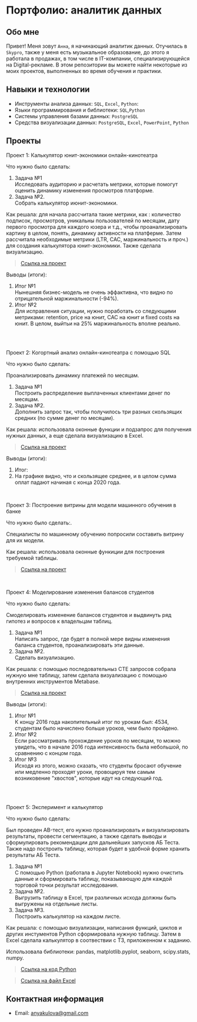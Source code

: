 # Портфолио: аналитик данных

## Обо мне 
Привет! Меня зовут ``Анна``, я начинающий аналитик данных. 
Отучилась в ``Skypro``, также у меня есть музыкальное образование, до этого я работала в продажах, в том числе в IT-компании, специализирующейся на Digital-рекламе. 
В этом репозитории вы можете найти некоторые из моих проектов, выполненных во время обучения и практики.
<br>

## Навыки и технологии
- Инструменты анализа данных: ``SQL``, ``Excel``, ``Python``: 
- Языки программирования и библиотеки: ``SQL``,``Python``
- Системы управления базами данных: ``PostgreSQL``
- Средства визуализации данных: ``PostgreSQL``, ``Excel``, ``PowerPoint``, ``Python``



## Проекты
<p> Проект 1: Калькулятор юнит-экономики онлайн-кинотеатра</p>
<p>Что нужно было сделать:<p>
<ol>
  <li>Задача №1</li>
  Исследовать аудиторию и расчетать метрики, которые помогут оценить динамику изменения просмотров платформе.
  <li>Задача №2.</li>
  Собрать калькулятор июнит-экономики.
</ol>

<p>Как решала: для начала рассчитала такие метрики, как : количество подписок, просмотров, уникальны пользователей по месяцам, дату первого просмотра для каждого юзера и т.д., чтобы проанализировать картину в целом, понять, динамику активности на платферме. Затем рассчитала необходимые метрики (LTR, CAC, маржинальность и проч.) для создания калькулятора юнит-экономики. Также сделала визуализацию.<p>


> <a href="https://github.com/minisnek/Portfolio/blob/main/projects/%D0%BF%D1%80%D0%BE%D0%B5%D0%BA%D1%821.xlsx">Ссылка на проект</a>

<p>Выводы (итоги):<p>
<ol>
  <li>Итог №1</li>
  Нынешняя бизнес-модель не очень эффактивна, что видно по отрицательной маржинальности (-94%).
  <li>Итог №2</li>
  Для исправления ситуации, нужно поработать со следующими метриками: retention, price на юнит, CAC на юнит и fixed costs на юнит. В целом, выйтьи на 25% маржинальность вполне реально. 
</ol>
<br> 

<br> 
<p> Проект 2: Когортный анализ онлайн-кинотеатра с помощью SQL</p>
<p>Что нужно было сделать:<p>
  Проанализировать динамику платежей по месяцам.
<ol>
  <li>Задача №1</li>
  Построить распределение выплаченных клиентами денег по месяцам.
  <li>Задача №2.</li>
  Дополнить запрос так, чтобы получилось три разных скользящих средних (по сумме денег по месяцам).
</ol>
<p>Как решала: использовала оконные функции и подзапрос для получения нужных данных, а еще сделала визуализацию в Excel.<p>
  
> <a href="https://github.com/minisnek/Portfolio/blob/main/projects/%D0%BF%D1%80%D0%BE%D0%B5%D0%BA%D1%822.xlsx">Ссылка на проект</a>

  <p>Выводы (итоги):<p>
<ol>
  <li>Итог:<li>
На графике видно, что и скользящее среднее, и в целом сумма оплат падают начиная с конца 2020 года.

</ol>

<br> 
<p>Проект 3: Построение витрины для модели машинного обучения в банке </p> 
<p>Что нужно было сделать:.<p>
Специалисты по машинному обучению попросили составить витрину для их модели.
  
<p>Как решала: использовала оконные функиции для построения требуемой таблицы.<p>

> <a href="https://github.com/minisnek/Portfolio/blob/main/projects/%D0%BF%D1%80%D0%BE%D0%B5%D0%BA%D1%823">Ссылка на проект</a>
</ol>
<br> 

<p>Проект 4: Моделирование изменения балансов студентов</p> 
<p>Что нужно было сделать:<p>
Смоделировать изменение балансов студентов и выдвинуть ряд гипотез и вопросов к владельцам таблиц.
<ol>
  <li>Задача №1</li>
Написать запрос, где будет в полной мере видны изменения баланса студентов, проанализировать эти данные.
  <li>Задача №2.</li>
  Сделать визуализацию.
</ol>

<p>Как решала: с помощью последовательныз CTE запросов собрала нужную мне таблицу, затем сделала визуализацию с помощью внутренних инструментов Metabase.<p>

> <a href="https://github.com/minisnek/Portfolio/blob/main/projects/%D0%BF%D1%80%D0%BE%D0%B5%D0%BA%D1%824.xlsx">Ссылка на проект</a>
 
 <p>Выводы (итоги):<p>
<ol>
  <li>Итог №1</li>
  К концу 2016 года накопительный итог по урокам был: 4534, студентам было начислено больше уроков, чем было пройдено.
 <li>Итог №2</li>
  Если рассматривать прохождение уроков по месяцам, то можно увидеть, что в  начале 2016 года интенсивность была небольшой, по сравнению с концом года.  
<li>Итог №3</li>
Исходя из этого, можно сказать, что студенты бросают обучение или медленно проходят уроки, провоцируя тем самым возниковение "хвостов", которые идут на следующий год. 
</ol>
<br> 

<br>
<p>Проект 5: Эксперимент и калькулятор</p> 

<p>Что нужно было сделать:<p>
Был проведен AB-тест, его нужно проанализировать и визуализировать результаты, провести сегментацию, а также сделать выводы и сформулировать рекомендации для дальнейших запусков АБ Теста.
Также надо построить таблицу, которая будет в удобной форме хранить результаты АБ Теста.
<ol>
  <li>Задача №1</li>
С помощью Python (работала в Jupyter Notebook) нужно очистить данные и сформировать таблицу, показывающую для каждой торговой точки результат исследования.
  <li>Задача №2.</li>
  Выгрузить таблицу в Excel, три различных исхода должны быть выгружены на отдельные листы.
  
  <li>Задача №3.</li>
  Построить калькулятор на каждом листе.
</ol>
<p>Как решала: с помощью визуализации, написания функций, циклов и других инстументов Python сформировала нужную таблицу. Затем в Excel сделала калькулятор в соотвествии с ТЗ, приложенном к заданию.<p>
<p>Использовала библиотеки: pandas, matplotlib.pyplot, seaborn, scipy.stats, numpy.<p>
  
> <a href="https://github.com/minisnek/Portfolio/blob/main/projects/%D0%BF%D1%80%D0%BE%D0%B5%D0%BA%D1%825.ipynb">Ссылка на код Python</a>

> <a href="https://github.com/minisnek/Portfolio/blob/main/projects/%D0%BF%D1%80%D0%BE%D0%B5%D0%BA%D1%825.ipynb">Ссылка на файл Excel</a>

## Контактная информация
- Email: anyakulova@gmail.com


